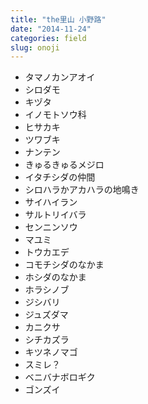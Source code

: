 ```yaml
---
title: "the里山 小野路"
date: "2014-11-24"
categories: field
slug: onoji
---
```


- タマノカンアオイ
- シロダモ
- キヅタ
- イノモトソウ科
- ヒサカキ
- ツワブキ
- ナンテン
- きゅるきゅるメジロ
- イタチシダの仲間
- シロハラかアカハラの地鳴き
- サイハイラン
- サルトリイバラ
- センニンソウ
- マユミ
- トウカエデ
- コモチシダのなかま
- ホシダのなかま
- ホラシノブ
- ジシバリ
- ジュズダマ
- カニクサ
- シチカズラ
- キツネノマゴ
- スミレ？
- ベニバナボロギク
- ゴンズイ

